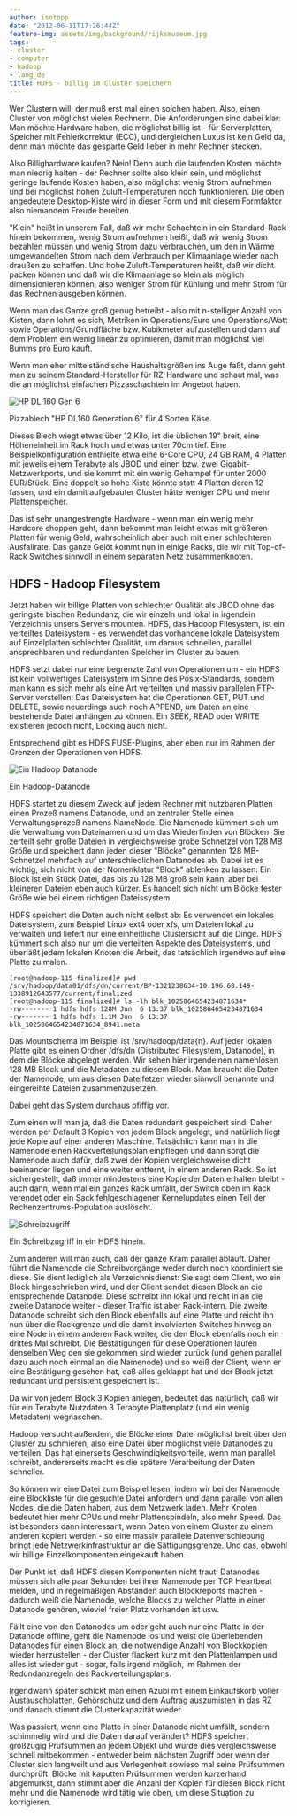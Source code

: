 ```yaml
---
author: isotopp
date: "2012-06-11T17:26:44Z"
feature-img: assets/img/background/rijksmuseum.jpg
tags:
- cluster
- computer
- hadoop
- lang_de
title: HDFS - billig im Cluster speichern
---
```

Wer Clustern will, der muß erst mal einen solchen haben.  Also, einen
Cluster von möglichst vielen Rechnern.  Die Anforderungen sind dabei klar:
Man möchte Hardware haben, die möglichst billig ist - für Serverplatten,
Speicher mit Fehlerkorrektur (ECC), und dergleichen Luxus ist kein Geld da,
denn man möchte das gesparte Geld lieber in mehr Rechner stecken.

Also Billighardware kaufen?  Nein!  Denn auch die laufenden Kosten möchte
man niedrig halten - der Rechner sollte also klein sein, und möglichst
geringe laufende Kosten haben, also möglichst wenig Strom aufnehmen und bei
möglichst hohen Zuluft-Temperaturen noch funktionieren.  Die oben
angedeutete Desktop-Kiste wird in dieser Form und mit diesem Formfaktor also
niemandem Freude bereiten.

"Klein" heißt in unserem Fall, daß wir mehr Schachteln in ein Standard-Rack
hinein bekommen, wenig Strom aufnehmen heißt, daß wir wenig Strom bezahlen
müssen und wenig Strom dazu verbrauchen, um den in Wärme umgewandelten Strom
nach dem Verbrauch per Klimaanlage wieder nach draußen zu schaffen.  Und
hohe Zuluft-Temperaturen heißt, daß wir dicht packen können und daß wir die
Klimaanlage so klein als möglich dimensionieren können, also weniger Strom
für Kühlung und mehr Strom für das Rechnen ausgeben können.

Wenn man das Ganze groß genug betreibt - also mit n-stelliger Anzahl von
Kisten, dann lohnt es sich, Metriken in Operations/Euro und Operations/Watt
sowie Operations/Grundfläche bzw.  Kubikmeter aufzustellen und dann auf dem
Problem ein wenig linear zu optimieren, damit man möglichst viel Bumms pro
Euro kauft.

Wenn man eher mittelständische Haushaltsgrößen ins Auge faßt, dann geht man
zu seinem Standard-Hersteller für RZ-Hardware und schaut mal, was die an
möglichst einfachen Pizzaschachteln im Angebot haben.

![HP DL 160 Gen 6](/uploads/dl160g6.png)

Pizzablech "HP DL160 Generation 6" für 4 Sorten Käse.

Dieses Blech wiegt etwas über 12 Kilo, ist die üblichen 19" breit, eine
Höheneinheit im Rack hoch und etwas unter 70cm tief.  Eine
Beispielkonfiguration enthielte etwa eine 6-Core CPU, 24 GB RAM, 4 Platten
mit jeweils einem Terabyte als JBOD und einen bzw. zwei
Gigabit-Netzwerkports, und sie kommt mit ein wenig Gehampel für unter 2000
EUR/Stück.  Eine doppelt so hohe Kiste könnte statt 4 Platten deren 12
fassen, und ein damit aufgebauter Cluster hätte weniger CPU und mehr
Plattenspeicher.

Das ist sehr unangestrengte Hardware - wenn man ein wenig mehr Hardcore
shoppen geht, dann bekommt man leicht etwas mit größeren Platten für wenig
Geld, wahrscheinlich aber auch mit einer schlechteren Ausfallrate.  Das
ganze Gelöt kommt nun in einige Racks, die wir mit Top-of-Rack Switches
sinnvoll in einem separaten Netz zusammenknoten.

## HDFS - Hadoop Filesystem

Jetzt haben wir billige Platten von schlechter Qualität als JBOD ohne das
geringste bischen Redundanz, die wir einzeln und lokal in irgendein
Verzeichnis unsers Servers mounten.  HDFS, das Hadoop Filesystem, ist ein
verteiltes Dateisystem - es verwendet das vorhandene lokale Dateisystem auf
Einzelplatten schlechter Qualität, um daraus schnellen, parallel
ansprechbaren und redundanten Speicher im Cluster zu bauen.

HDFS setzt dabei nur eine begrenzte Zahl von Operationen um - ein HDFS ist
kein vollwertiges Dateisystem im Sinne des Posix-Standards, sondern man kann
es sich mehr als eine Art verteilten und massiv parallelen FTP-Server
vorstellen: Das Dateisystem hat die Operationen GET, PUT und DELETE, sowie
neuerdings auch noch APPEND, um Daten an eine bestehende Datei anhängen zu
können.  Ein SEEK, READ oder WRITE existieren jedoch nicht, Locking auch
nicht.

Entsprechend gibt es HDFS FUSE-Plugins, aber eben nur im Rahmen der Grenzen
der Operationen von HDFS.

![Ein Hadoop Datanode](/uploads/hadoop_disks.png)

Ein Hadoop-Datanode

HDFS startet zu diesem Zweck auf jedem Rechner mit nutzbaren Platten einen
Prozeß namens Datanode, und an zentraler Stelle einen Verwaltungsprozeß
namens NameNode.  Die Namenode kümmert sich um die Verwaltung von Dateinamen
und um das Wiederfinden von Blöcken.  Sie zerteilt sehr große Dateien in
vergleichsweise grobe Schnetzel von 128 MB Größe und speichert dann jeden
dieser "Blöcke" genannten 128 MB-Schnetzel mehrfach auf unterschiedlichen
Datanodes ab.  Dabei ist es wichtig, sich nicht von der Nomenklatur "Block"
ablenken zu lassen: Ein Block ist ein Stück Datei, das bis zu 128 MB groß
sein kann, aber bei kleineren Dateien eben auch kürzer.  Es handelt sich
nicht um Blöcke fester Größe wie bei einem richtigen Dateissystem.

HDFS speichert die Daten auch nicht selbst ab: Es verwendet ein lokales
Dateisystem, zum Beispiel Linux ext4 oder xfs, um Dateien lokal zu verwalten
und liefert nur eine einheitliche Clustersicht auf die Dinge.  HDFS kümmert
sich also nur um die verteilten Aspekte des Dateisystems, und überläßt jedem
lokalen Knoten die Arbeit, das tatsächlich irgendwo auf eine Platte zu
malen.

```console
[root@hadoop-115 finalized]# pwd
/srv/hadoop/data01/dfs/dn/current/BP-1321238634-10.196.68.149-1338912643577/current/finalized
[root@hadoop-115 finalized]# ls -lh blk_1025864654234871634*
-rw------- 1 hdfs hdfs 128M Jun  6 13:37 blk_1025864654234871634
-rw------- 1 hdfs hdfs 1.1M Jun  6 13:37 blk_1025864654234871634_8941.meta
```

Das Mountschema im Beispiel ist /srv/hadoop/data{n}.  Auf jeder lokalen
Platte gibt es einen Ordner /dfs/dn (Distributed Filesystem, Datanode), in
dem die Blöcke abgelegt werden.  Wir sehen hier irgendeinen namenlosen 128
MB Block und die Metadaten zu diesem Block.  Man braucht die Daten der
Namenode, um aus diesen Dateifetzen wieder sinnvoll benannte und eingereihte
Dateien zusammenzusetzen.

Dabei geht das System durchaus pfiffig vor.

Zum einen will man ja, daß die Daten redundant gespeichert sind.  Daher
werden per Default 3 Kopien von jedem Block angelegt, und natürlich liegt
jede Kopie auf einer anderen Maschine.  Tatsächlich kann man in die Namenode
einen Rackverteilungsplan einpflegen und dann sorgt die Namenode auch dafür,
daß zwei der Kopien vergleichsweise dicht beeinander liegen und eine weiter
entfernt, in einem anderen Rack.  So ist sichergestellt, daß immer
mindestens eine Kopie der Daten erhalten bleibt - auch dann, wenn mal ein
ganzes Rack umfällt, der Switch oben im Rack verendet oder ein Sack
fehlgeschlagener Kernelupdates einen Teil der Rechenzentrums-Population
auslöscht.

![Schreibzugriff](/uploads/hadoop-write.png)

Ein Schreibzugriff in ein HDFS hinein.

Zum anderen will man auch, daß der ganze Kram parallel abläuft.  Daher führt
die Namenode die Schreibvorgänge weder durch noch koordiniert sie diese. 
Sie dient lediglich als Verzeichnisdienst: Sie sagt dem Client, wo ein Block
hingeschrieben wird, und der Client sendet diesen Block an die entsprechende
Datanode.  Diese schreibt ihn lokal und reicht in an die zweite Datanode
weiter - dieser Traffic ist aber Rack-intern.  Die zweite Datanode schreibt
sich den Block ebenfalls auf eine Platte und reicht ihn nun über die
Rackgrenze und die damit involvierten Switches hinweg an eine Node in einem
anderen Rack weiter, die den Block ebenfalls noch ein drittes Mal schreibt. 
Die Bestätigungen für diese Operationen laufen denselben Weg den sie
gekommen sind wieder zurück (und gehen parallel dazu auch noch einmal an die
Namenode) und so weiß der Client, wenn er eine Bestätigung gesehen hat, daß
alles geklappt hat und der Block jetzt redundant und persistent gespeichert
ist.

Da wir von jedem Block 3 Kopien anlegen, bedeutet das natürlich, daß wir für
ein Terabyte Nutzdaten 3 Terabyte Plattenplatz (und ein wenig Metadaten)
wegnaschen.

Hadoop versucht außerdem, die Blöcke einer Datei möglichst breit über den
Cluster zu schmieren, also eine Datei über möglichst viele Datanodes zu
verteilen.  Das hat einerseits Geschwindigkeitsvorteile, wenn man parallel
schreibt, andererseits macht es die spätere Verarbeitung der Daten
schneller.

So können wir eine Datei zum Beispiel lesen, indem wir bei der Namenode eine
Blockliste für die gesuchte Datei anfordern und dann parallel von allen
Nodes, die die Daten haben, aus dem Netzwerk laden.  Mehr Knoten bedeutet
hier mehr CPUs und mehr Plattenspindeln, also mehr Speed.  Das ist besonders
dann interessant, wenn Daten von einem Cluster zu einem anderen kopiert
werden - so eine massiv parallele Datenverschiebung bringt jede
Netzwerkinfrastruktur an die Sättigungsgrenze.  Und das, obwohl wir billige
Einzelkomponenten eingekauft haben.

Der Punkt ist, daß HDFS diesen Komponenten nicht traut: Datanodes müssen
sich alle paar Sekunden bei ihrer Namenode per TCP Heartbeat melden, und in
regelmäßigen Abständen auch Blockreports machen - dadurch weiß die Namenode,
welche Blocks zu welcher Platte in einer Datanode gehören, wieviel freier
Platz vorhanden ist usw.

Fällt eine von den Datanodes um oder geht auch nur eine Platte in der
Datanode offline, geht die Namenode los und weist die überlebenden Datanodes
für einen Block an, die notwendige Anzahl von Blockkopien wieder
herzustellen - der Cluster flackert kurz mit den Plattenlampen und alles ist
wieder gut - sogar, falls irgend möglich, im Rahmen der Redundanzregeln des
Rackverteilungsplans.

Irgendwann später schickt man einen Azubi mit einem Einkaufskorb voller
Austauschplatten, Gehörschutz und dem Auftrag auszumisten in das RZ und
danach stimmt die Clusterkapazität wieder.

Was passiert, wenn eine Platte in einer Datanode nicht umfällt, sondern
schimmelig wird und die Daten darauf verändert?  HDFS speichert großzügig
Prüfsummen an jedem Objekt und würde dies vergleichsweise schnell
mitbekommen - entweder beim nächsten Zugriff oder wenn der Cluster sich
langweilt und aus Verlegenheit sowieso mal seine Prüfsummen durchprüft. 
Blöcke mit kaputten Prüfsummen werden kurzerhand abgemurkst, dann stimmt
aber die Anzahl der Kopien für diesen Block nicht mehr und die Namenode wird
tätig wie oben, um diese Situation zu korrigieren.
